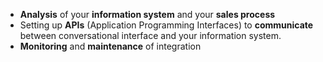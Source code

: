  - **Analysis** of your **information system** and your **sales process**
 - Setting up **APIs** (Application Programming Interfaces) to **communicate** between conversational interface and your information system.
 - **Monitoring** and **maintenance** of integration
